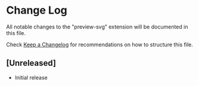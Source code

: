 # Change Log

All notable changes to the "preview-svg" extension will be documented in this file.

Check [Keep a Changelog](http://keepachangelog.com/) for recommendations on how to structure this file.

## [Unreleased]

- Initial release